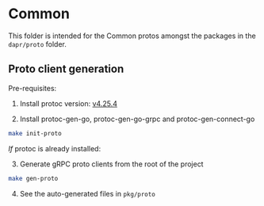 # Common

This folder is intended for the Common protos amongst the packages in the `dapr/proto` folder.

## Proto client generation

Pre-requisites:
1. Install protoc version: [v4.25.4](https://github.com/protocolbuffers/protobuf/releases/tag/v4.25.4)

2. Install protoc-gen-go, protoc-gen-go-grpc and protoc-gen-connect-go

```bash
make init-proto
```

*If* protoc is already installed:

3. Generate gRPC proto clients from the root of the project

```bash
make gen-proto
```

4. See the auto-generated files in `pkg/proto`
